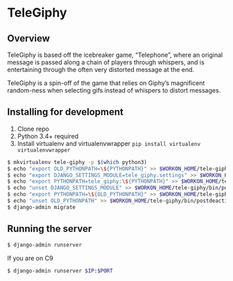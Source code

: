 # TeleGiphy

## Overview
TeleGiphy is based off the icebreaker game, “Telephone”, where an original message 
is passed along a chain of players through whispers, and is entertaining through 
the often very distorted message at the end. 

TeleGiphy is a spin-off of the game that relies on Giphy’s magnificent random-ness 
when selecting gifs instead of whispers to distort messages. 

## Installing for development

1. Clone repo
1. Python 3.4+ required
1. Install virtualenv and virtualenvwrapper `pip install virtualenv virtualenvwrapper`

```bash
$ mkvirtualenv tele-giphy -p $(which python3)
$ echo "export OLD_PYTHONPATH=\${PYTHONPATH}" >> $WORKON_HOME/tele-giphy/bin/postactivate
$ echo "export DJANGO_SETTINGS_MODULE=tele_giphy.settings" >> $WORKON_HOME/tele-giphy/bin/postactivate
$ echo "export PYTHONPATH=tele_giphy:\${PYTHONPATH}" >> $WORKON_HOME/tele-giphy/bin/postactivate
$ echo "unset DJANGO_SETTINGS_MODULE" >> $WORKON_HOME/tele-giphy/bin/postdeactivate 
$ echo "export PYTHONPATH=\${OLD_PYTHONPATH}" >> $WORKON_HOME/tele-giphy/bin/postdeactivate 
$ echo "unset OLD_PYTHONPATH" >> $WORKON_HOME/tele-giphy/bin/postdeactivate 
$ django-admin migrate
```

## Running the server

```bash
$ django-admin runserver
```

If you are on C9
```bash
$ django-admin runserver $IP:$PORT
```